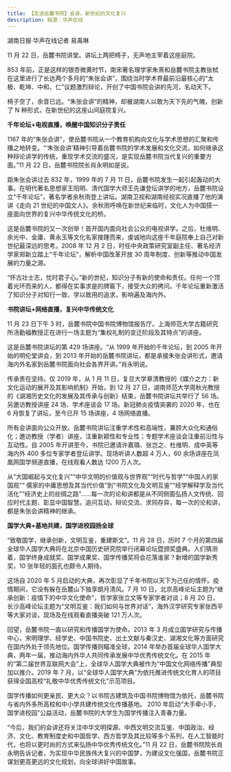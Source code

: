 ```yaml
---
title: 【走进岳麓书院】会讲，新世纪的文化复兴
description: 稿源：华声在线
---
```


湖南日报·华声在线记者 易禹琳

11 月 22 日，岳麓书院讲堂。讲坛上两把椅子，无声地主宰着这座庭院。

853 年前，正是这样的银杏微黄时节，南宋著名理学家朱熹和岳麓书院主教张栻在这里进行了长达两个多月的“朱张会讲”，围绕当时学术界最前沿最核心的“太极、乾坤、中和、仁”议题激烈辩论，开创了中国书院会讲的先河，名动天下。

椅子空了，余音已远。“朱张会讲”的精神，却被湖南人以敢为天下先的气魄，创新了 N 种形式，在新世纪的这座山间庭院复兴。

**千年论坛+电视直播，唤醒中国知识分子责任**

1167 年的“朱张会讲”，使岳麓书院从一个教育机构向文化与学术思想的汇聚和传播之地转变。“‘朱张会讲’精神引导着岳麓书院的学术发展和文化交流，如何继承这种辩论讲学的传统，重现学术交流的盛况，是实现岳麓书院当代复兴的重要方面。”11 月 22 日，岳麓书院院长肖永明如是说。

距朱张会讲过去 832 年，1999 年的 7 月 11 日，岳麓书院发生一起引起轰动的大事。在明代著名思想家王阳明、清代国学大师王先谦登坛讲学的地方，岳麓书院设立“千年论坛”，著名学者余秋雨登上讲坛。湖南卫视和湖南经视实况直播了他的演讲《走向 21 世纪的中国文人》。余秋雨呼唤在新世纪来临时，文化人为中国搭一座面向世界的复兴中华传统文化的桥。

这是岳麓书院的又一次创举！首开国内面向社会公众的电视讲学。之后，杜维明、余光中、金庸、黄永玉等文化名家接踵而来，虔诚地向这座千年庭院奉上自己对新世纪最深远的思考。2008 年 12 月 2 日，时任中央政策研究室副主任、著名经济学家郑新立踏上“千年论坛”，解析中国改革开放 30 周年制度、创新等推动中国发展的力量之源。

“怀古壮士志，忧时君子心。”新的世纪，知识分子有新的使命和责任。任何一个顶着光环而来的人，都得在实事求是的牌匾下，接受大众的拷问。千年论坛重新激活了知识分子对知行一致、学以致用的追求，影响遍及海内外。

**书院讲坛+网络直播，复兴中华传统文化**

11 月 23 日下午 3 时，岳麓书院中国书院博物馆报告厅。上海师范大学古籍研究所汤勤福教授正在进行一场主题为“集权礼制的变迁阶段及其特点”的讲座。

这是岳麓书院讲坛的第 429 场讲座。“从 1999 年开始的千年论坛，到 2005 年开始的明伦堂讲会，到 2013 年开始的岳麓书院讲坛，都是承接朱张会讲形式，邀请海内外名家到岳麓书院面向社会各界开讲。”肖永明说。

传承贵在坚持。仅 2019 年，从 1 月 11 日，复旦大学章清教授的《媒介之力：新文化运动的展开及其影响机制》开始，到 12 月 27 日，湖南师范大学周秋光教授的《湖湘历史文化的发展及其传承与创新》结束，岳麓书院讲坛共举行了 56 场。另邀访教授讲座 24 场、学术座谈会 17 场。新冠肺炎疫情突袭的 2020 年，也在 6 月恢复了讲坛，至今已开 15 场讲座，4 场网络直播。

所有会讲面向公众开放。岳麓书院讲坛注重学术性和高端性，兼顾大众化和通俗化；邀访教授（学者）讲座，注重新颖性和专业性；专题学术座谈会注重前沿性与互动性。自 2005 年开讲至今，书院已邀请许嘉璐、张岂之、杜维明、成中英等海内外 400 多位专家学者登坛讲学。现场听讲人数超 4 万人，60 余场讲座在凤凰网国学频道直播，在线观看人数达 1200 万人次。

从“大国崛起与文化复兴”“中华文明的价值观与世界观”“时代与哲学”“中国人的家国观”“ 儒家的中庸思想及其当代价值”到“书院文化及文明互鉴”“经学解释学及当代活化”“经济史上的丝绸之路”……每一次的论和讲都是从不同侧面弘扬人文传统、回应时代主题、彰显中国智慧。追问互动，辩论交流、求同存异，每一次的论和讲，都是朱张会讲精神的继承。

**国学大典+基地共建，国学进校园扬全球**

“致敬国学，继承创新，文明互鉴，重建斯文”。11 月 28 日，历时 7 个月的第四届全球华人国学大典将在北京中国历史研究院举行闭幕论坛暨颁奖盛典。人们猜测着，国学终身成就奖、国学成果奖、国学传播奖将会花落谁家？新增的国学新秀奖，10 张年轻的面孔也颇令人期待。

这场自 2020 年 5 月启动的大典，再次彰显了千年书院以天下为己任的情怀。疫情期间，它没有躲在岳麓山下独享朗月清风。7 月 10 日，北京高峰论坛主题为“继承创新：疫情下的中华文化使命”，哲学家张立文等专家学者对谈；8 月 20 日，长沙高峰论坛主题为“文明互鉴：我们如何与世界对话”，海外汉学研究专家张西平等大家对谈，现场及在线观看直播突破 121 万人次。

回望，岳麓书院一直以研究和传播国学为使命。2013 年 3 月成立国学研究与传播中心，宋明理学、经学史、中国书院史、出土文献与秦汉史、湖湘文化等方面研究在国内外处于领先地位。国学传播则瞄准全球，2014 年举办首届全球华人国学大典，两年一届，推动海内外华人共同传承发展中华优秀传统文化。在 2015 年的“第二届世界互联网大会”上，全球华人国学大典被作为“中国文化网络传播”典型加以推介。2019 年 7 月，以“全球华人国学大典”为依托推进传统文化育人的项目获得全国高校“礼敬中华优秀传统文化”示范项目。

国学传播如何更亲民、更大众？以书院古建筑及中国书院博物馆为依托，岳麓书院与省内外多所高校和中小学共建传统文化传播基地。 2010 年启动“大手牵小手，国学进校园”公益活动，岳麓书院的大学生为国学传播注入青春力量。

“今后，我们的会讲还将关注中华文明探源、中西文明交流互鉴、中国政治、经济、文化、教育制度史和中国哲学、西方哲学及其比较等多个系列，在人工智能时代，也将以更时尚的方式来弘扬中华优秀传统文化。”11 月 22 日，岳麓书院院长肖永明告诉记者，为实现中华民族伟大复兴的中国梦，为建设文化强国，岳麓书院正谋划更高更远的文化规划，向全球讲好中国故事。
